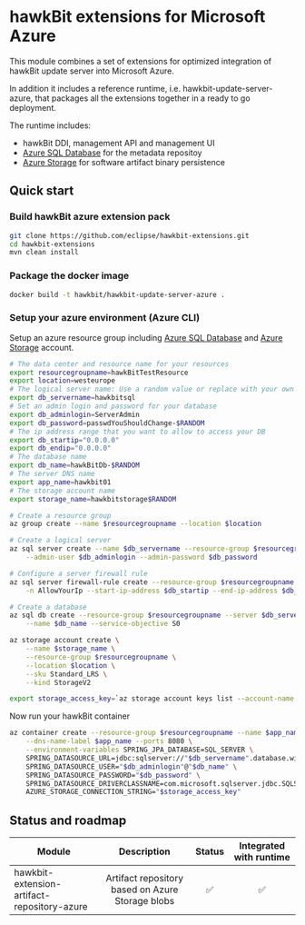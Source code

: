 # hawkBit extensions for Microsoft Azure

This module combines a set of extensions for optimized integration of hawkBit update server into Microsoft Azure.

In addition it includes a reference runtime, i.e. hawkbit-update-server-azure, that packages all the extensions together in a ready to go deployment.

The runtime includes:

* hawkBit DDI, management API and management UI
* [Azure SQL Database](https://azure.microsoft.com/en-us/services/sql-database/) for the metadata repositoy
* [Azure Storage](https://azure.microsoft.com/en-us/services/storage/) for software artifact binary persistence

## Quick start

### Build hawkBit azure extension pack

```bash
git clone https://github.com/eclipse/hawkbit-extensions.git
cd hawkbit-extensions
mvn clean install
```

### Package the docker image

```bash
docker build -t hawkbit/hawkbit-update-server-azure .
```

### Setup your azure environment (Azure CLI)

Setup an azure resource group including [Azure SQL Database](https://azure.microsoft.com/en-us/services/sql-database/) and [Azure Storage](https://azure.microsoft.com/en-us/services/storage/) account. 

```bash
# The data center and resource name for your resources
export resourcegroupname=hawkBitTestResource
export location=westeurope
# The logical server name: Use a random value or replace with your own value (do not capitalize)
export db_servername=hawkbitsql
# Set an admin login and password for your database
export db_adminlogin=ServerAdmin
export db_password=passwdYouShouldChange-$RANDOM
# The ip address range that you want to allow to access your DB
export db_startip="0.0.0.0"
export db_endip="0.0.0.0"
# The database name
export db_name=hawkBitDb-$RANDOM
# The server DNS name
export app_name=hawkbit01
# The storage account name
export storage_name=hawkbitstorage$RANDOM

# Create a resource group
az group create --name $resourcegroupname --location $location

# Create a logical server
az sql server create --name $db_servername --resource-group $resourcegroupname --location $location \
    --admin-user $db_adminlogin --admin-password $db_password

# Configure a server firewall rule
az sql server firewall-rule create --resource-group $resourcegroupname --server $db_servername \
    -n AllowYourIp --start-ip-address $db_startip --end-ip-address $db_endip

# Create a database
az sql db create --resource-group $resourcegroupname --server $db_servername \
    --name $db_name --service-objective S0

az storage account create \
    --name $storage_name \
    --resource-group $resourcegroupname \
    --location $location \
    --sku Standard_LRS \
    --kind StorageV2

export storage_access_key=`az storage account keys list --account-name $storage_name --resource-group $resourcegroupname --output=tsv|cut  -f3| head -1`


```

Now run your hawkBit container

```bash
az container create --resource-group $resourcegroupname --name $app_name --image hawkbit/hawkbit-update-server-azure --cpu 1 --memory 1 \
    --dns-name-label $app_name --ports 8080 \
    --environment-variables SPRING_JPA_DATABASE=SQL_SERVER \
    SPRING_DATASOURCE_URL=jdbc:sqlserver://"$db_servername".database.windows.net:1433\;database="$db_name"\;user="$db_adminlogin"@"$db_servername"\;password="$db_password"\;encrypt=true\;trustServerCertificate=false\;hostNameInCertificate=*.database.windows.net\;loginTimeout=30 \
    SPRING_DATASOURCE_USER="$db_adminlogin"@"$db_name" \
    SPRING_DATASOURCE_PASSWORD="$db_password" \
    SPRING_DATASOURCE_DRIVERCLASSNAME=com.microsoft.sqlserver.jdbc.SQLServerDriver \
    AZURE_STORAGE_CONNECTION_STRING="$storage_access_key"
```

## Status and roadmap

| Module | Description | Status | Integrated with runtime |
|---|:---:|:---:|:---:|
| hawkbit-extension-artifact-repository-azure  | Artifact repository based on Azure Storage blobs | :white_check_mark: | :white_check_mark: |